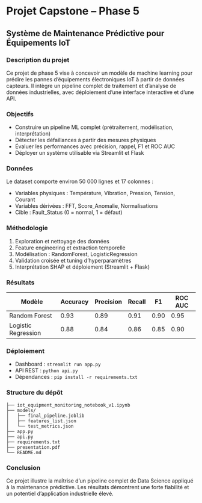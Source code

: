 # Projet Capstone – Phase 5
## Système de Maintenance Prédictive pour Équipements IoT

### Description du projet
Ce projet de phase 5 vise à concevoir un modèle de machine learning pour prédire les pannes d’équipements électroniques IoT à partir de données capteurs. 
Il intègre un pipeline complet de traitement et d’analyse de données industrielles, avec déploiement d’une interface interactive et d’une API.

### Objectifs
- Construire un pipeline ML complet (prétraitement, modélisation, interprétation)
- Détecter les défaillances à partir des mesures physiques
- Évaluer les performances avec précision, rappel, F1 et ROC AUC
- Déployer un système utilisable via Streamlit et Flask

### Données
Le dataset comporte environ 50 000 lignes et 17 colonnes :
- Variables physiques : Température, Vibration, Pression, Tension, Courant
- Variables dérivées : FFT, Score_Anomalie, Normalisations
- Cible : Fault_Status (0 = normal, 1 = défaut)

### Méthodologie
1. Exploration et nettoyage des données
2. Feature engineering et extraction temporelle
3. Modélisation : RandomForest, LogisticRegression
4. Validation croisée et tuning d’hyperparamètres
5. Interprétation SHAP et déploiement (Streamlit + Flask)

### Résultats
| Modèle | Accuracy | Precision | Recall | F1 | ROC AUC |
|--------|-----------|------------|--------|----|----------|
| Random Forest | 0.93 | 0.89 | 0.91 | 0.90 | 0.95 |
| Logistic Regression | 0.88 | 0.84 | 0.86 | 0.85 | 0.90 |

### Déploiement
- Dashboard : `streamlit run app.py`
- API REST : `python api.py`
- Dépendances : `pip install -r requirements.txt`

### Structure du dépôt
```
├── iot_equipment_monitoring_notebook_v1.ipynb
├── models/
│   ├── final_pipeline.joblib
│   ├── features_list.json
│   └── test_metrics.json
├── app.py
├── api.py
├── requirements.txt
├── presentation.pdf
└── README.md
```

### Conclusion
Ce projet illustre la maîtrise d’un pipeline complet de Data Science appliqué à la maintenance prédictive. 
Les résultats démontrent une forte fiabilité et un potentiel d’application industrielle élevé.
